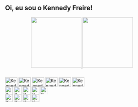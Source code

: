 ## Oi, eu sou o Kennedy Freire!
<div align="center">
  <a href="https://github.com/kennedyfk">
  <img height="165em" src="https://github-readme-stats.vercel.app/api?username=kennedyfk&show_icons=true&theme=tokyonight&include_all_commits=true&count_private=true&bg_color=30,240b36,1f4037&text_color=fff&title_color=fff&custom_title=Status GitHub do Kennedy Freire&hide_border=hide"/>
  <img height="165em" src="https://github-readme-stats.vercel.app/api/top-langs/?username=kennedyfk&layout=compact&langs_count=7&theme=tokyonight&bg_color=330,1f4037,240b36&text_color=fff&title_color=fff&custom_title=Linguagens mais usadas&hide_border=hide"/>
   </a>
</div>

##
<div class="tecnologias"> 
    <a href="https://github.com/kennedyfk">
  <img align="center" alt="Kennedy-vscode" height="30" width="40"  src="https://cdn.jsdelivr.net/gh/devicons/devicon/icons/vscode/vscode-original.svg" /></a>
  
  <a href="https://github.com/kennedyfk">
  <img align="center" alt="Kennedy-html" height="30" width="40"  src="https://cdn.jsdelivr.net/gh/devicons/devicon/icons/html5/html5-original.svg" /></a>
   
  <a href="https://github.com/kennedyfk">
  <img align="center" alt="Kennedy-css" height="30" width="40"  src="https://cdn.jsdelivr.net/gh/devicons/devicon/icons/css3/css3-original.svg" /></a>
        
  <a href="https://github.com/kennedyfk">
  <img align="center" alt="Kennedy-javascript" height="30" width="40"  src="https://cdn.jsdelivr.net/gh/devicons/devicon/icons/javascript/javascript-original.svg" /></a>
    
  <a href="https://github.com/kennedyfk">
  <img align="center" alt="Kennedy-python" height="30" width="40"  src="https://cdn.jsdelivr.net/gh/devicons/devicon/icons/python/python-original.svg" /></a>
    
  <a href="https://github.com/kennedyfk">
  <img align="center" alt="Kennedy-r" height="30" width="40"  src="https://cdn.jsdelivr.net/gh/devicons/devicon/icons/r/r-original.svg" /></a>
</div>

<div> 
  <a href="https://github.com/kennedyfk"><img align="center" alt="Kennedy-linkedin" height="25" src="https://img.shields.io/badge/LinkedIn-0077B5?style=for-the-badge&logo=linkedin&logoColor=white" /></a>
  <a href="https://github.com/kennedyfk"><img align="center" alt="Kennedy-Instagram" height="25" src="https://img.shields.io/badge/Instagram-E4405F?style=for-the-badge&logo=instagram&logoColor=white"></a>
  <a href="https://github.com/kennedyfk"><img align="center" alt="Kennedy-Figma" height="25" src="https://img.shields.io/badge/Figma-F24E1E?style=for-the-badge&logo=figma&logoColor=white"></a>
  <a href="https://github.com/kennedyfk"><img align="center" alt="Kennedy-Telegram" height="25" src="https://img.shields.io/badge/telegram-28A8E9?style=for-the-badge&logo=telegram&logoColor=white"></a>
  <a href="https://github.com/kennedyfk"><img align="center" alt="Kennedy-GitHub" height="25" src="https://img.shields.io/badge/gitHub-EC4F33?style=for-the-badge&logo=github&logoColor=white"></a>

  
</div>
<div>
  <a href="https://github.com/kennedyfk"><img align="center" alt="Kennedy-excel" height="25" src="https://img.shields.io/badge/Microsoft_Excel-217346?style=for-the-badge&logo=microsoft-excel&logoColor=white"></a>
  <a href="https://github.com/kennedyfk"><img align="center" alt="Kennedy-excel" height="25" src="https://img.shields.io/badge/VBA-217346?style=for-the-badge&logo=microsoft-excel&logoColor=white"></a>
  <a href="https://github.com/kennedyfk"><img align="center" alt="Kennedy-excel" height="25" src="https://img.shields.io/badge/Power_Bi-F1C911?style=for-the-badge&logo=power-bi&logoColor=white"></a>
  <a href="https://github.com/kennedyfk"><img align="center" alt="Kennedy-excel" height="25" src="https://img.shields.io/badge/PL/SQL-880C4B?style=for-the-badge&?logo=data:https://github.com/kennedyfk/kennedyfk/img/sql&logoColor=white"></a>

  
</div>
